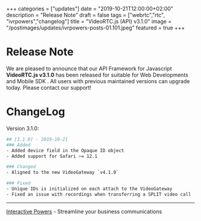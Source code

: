 +++
categories = ["updates"]
date = "2019-10-21T12:00:00+02:00"
description = "Release Note"
draft = false
tags = ["webrtc","rtc", "ivrpowers","changelog"]
title = "VideoRTC.js (API) v3.1.0"
image = "/postimages/updates/ivrpowers-posts-01.101.jpeg"
featured = true
+++

# Release Note

We are pleased to announce that our API Framework for Javascript **VideoRTC.js v3.1.0** has been released for suitable for Web Developments and Mobile SDK . All users with previous maintained versions can upgrade today. Please contact our support!

# ChangeLog

Version 3.1.0:

```bash
## [3.1.0] - 2019-10-21
### Added
- Added device field in the Opaque ID object
- Added support for Safari >= 12.1

### Changed
- Aligned to the new VideoGateway `v4.1.0`

### Fixed
- Unique IDs is initialized on each attach to the VideoGateway
- Fixed an issue with recordings when transferring a SPLIT video call
```

---
[Interactive Powers](http://www.ivrpowers.com/) - Streamline your business communications

